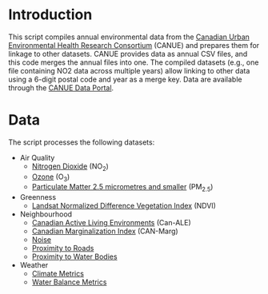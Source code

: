 # Introduction
This script compiles annual environmental data from the [Canadian Urban Environmental Health Research Consortium](https://canue.ca) (CANUE) and prepares them for linkage to other datasets. CANUE provides data as annual CSV files, and this code merges the annual files into one. The compiled datasets (e.g., one file containing NO2 data across multiple years) allow linking to other data using a 6-digit postal code and year as a merge key. Data are available through the [CANUE Data Portal](https://www.canuedata.ca).

# Data
The script processes the following datasets:

- Air Quality
  - [Nitrogen Dioxide](Data/Air%20Quality/NO2/CANUE_METADATA_NO2LUR_A_YY.pdf) (NO<sub>2</sub>)
  - [Ozone](Data/Air%20Quality/O3/CANUE_METADATA_O3CHG_A_YY.pdf) (O<sub>3</sub>)
  - [Particulate Matter 2.5 micrometres and smaller](Data/Air%20Quality/PM2.5/CANUE_METADATA_PM25DALC_A_YY.pdf) (PM<sub>2.5</sub>)
- Greenness
  - [Landsat Normalized Difference Vegetation Index](Data/Greenness/NDVI/CANUE_METADATA_GRLAN_AMN_YY.pdf) (NDVI)
- Neighbourhood
  - [Canadian Active Living Environments](Data/Neighbourhood/Can-ALE/CANUE_METADATA_ALE_A_YY.pdf) (Can-ALE)
  - [Canadian Marginalization Index](Data/Neighbourhood/CAN-Marg/CANUE_METADATA_CMG_A_YY.pdf) (CAN-Marg)
  - [Noise](Data/Neighbourhood/Noise/CANUE_METADATA_NHNSE_AVA_YY.pdf)
  - [Proximity to Roads](Data/Neighbourhood/Roads/CANUE_METADATA_DTR_A_YY.pdf)
  - [Proximity to Water Bodies](Data/Neighbourhood/Water%20Bodies/CANUE_METADATA_DTW_A_YY.pdf)
- Weather
  - [Climate Metrics](Data/Weather/Climate/CANUE_METADATA_WTHNRC_A_YY.pdf)
  - [Water Balance Metrics](Data/Weather/Water%20Balance/CANUE_METADATA_WBNRC_A_YY.pdf)
